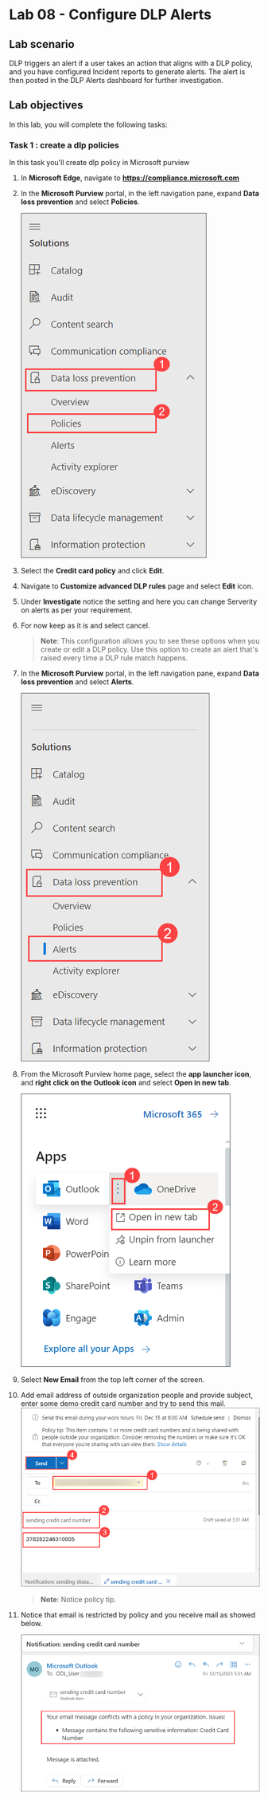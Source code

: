 # Lab 08 - Configure DLP Alerts

## Lab scenario

DLP triggers an alert if a user takes an action that aligns with a DLP policy, and you have configured Incident reports to generate alerts. The alert is then posted in the DLP Alerts dashboard for further investigation.

## Lab objectives

In this lab, you will complete the following tasks:

### Task 1 : create a dlp policies 

In this task you'll create dlp policy in Microsoft purview

1. In **Microsoft Edge**, navigate to **https://compliance.microsoft.com** 

1. In the **Microsoft Purview** portal, in the left navigation pane, expand **Data loss prevention** and select **Policies**.

   ![](../media/lab6-image1.png)

1. Select the **Credit card policy** and click **Edit**.

1. Navigate to **Customize advanced DLP rules** page and select **Edit** icon.

1. Under **Investigate** notice the setting and here you can change Serverity on alerts as per your requirement.

1. For now keep as it is and select cancel.
   
    >**Note**: This configuration allows you to see these options when you create or edit a DLP policy. Use this option to create an alert that's raised every time a DLP rule match happens.

1. In the **Microsoft Purview** portal, in the left navigation pane, expand **Data loss prevention** and select **Alerts**.

   ![](../media/cc22.png)

1. From the Microsoft Purview home page, select the **app launcher icon**, and **right click on the Outlook icon** and select **Open in new tab**.

   ![](../media/lab5-image5.png) 

1. Select **New Email** from the top left corner of the screen.

1. Add email address of outside organization people and provide subject, enter some demo credit card number and try to send this mail.
   ![](../media/cc17.png)

   >**Note**: Notice policy tip.

1. Notice that email is restricted by policy and you receive mail as showed below.
    
    ![](../media/cc18.png)

